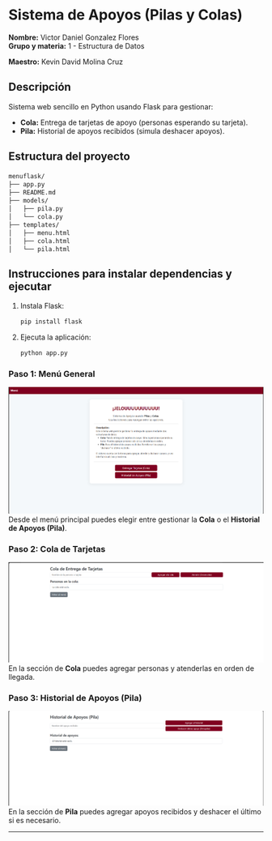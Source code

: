 # Sistema de Apoyos (Pilas y Colas)

**Nombre:** Victor Daniel Gonzalez Flores   
**Grupo y materia:** 1 - Estructura de Datos

**Maestro:** Kevin David Molina Cruz


## Descripción
Sistema web sencillo en Python usando Flask para gestionar:
- **Cola:** Entrega de tarjetas de apoyo (personas esperando su tarjeta).
- **Pila:** Historial de apoyos recibidos (simula deshacer apoyos).

## Estructura del proyecto
```
menuflask/
├── app.py
├── README.md
├── models/
│   ├── pila.py
│   └── cola.py
├── templates/
│   ├── menu.html
│   ├── cola.html
│   └── pila.html
```

## Instrucciones para instalar dependencias y ejecutar
1. Instala Flask:
   ```bash
   pip install flask
   ```
2. Ejecuta la aplicación:
   ```bash
   python app.py
   ```

### Paso 1: Menú General
![Menú General](ruta1.png)
Desde el menú principal puedes elegir entre gestionar la **Cola** o el **Historial de Apoyos (Pila)**.

### Paso 2: Cola de Tarjetas
![Cola de Tarjetas](ruta2.png)
En la sección de **Cola** puedes agregar personas y atenderlas en orden de llegada.

### Paso 3: Historial de Apoyos (Pila)
![Historial de Apoyos](ruta3.png)
En la sección de **Pila** puedes agregar apoyos recibidos y deshacer el último si es necesario.

---

